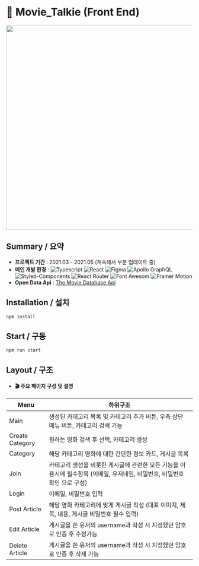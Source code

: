 # :popcorn: Movie_Talkie (Front End)
<img src="https://user-images.githubusercontent.com/85853145/167337553-c0368c5b-be0c-460c-805a-78c172f58b5b.png" width="1000" height="550">

## Summary / 요약
- __프로젝트 기간__ : 2021.03 - 2021.05 (계속해서 부분 업데이트 중)
- __메인 개발 환경__ : ![Typescript](https://img.shields.io/badge/-TypeScript-3178C6?style=flat-square&logo=TypeScript&logoColor=white) ![React](https://img.shields.io/badge/-React-61DAFB?style=flat-square&logo=React&logoColor=white) ![Figma](https://img.shields.io/badge/-Figma-F24E1E?style=flat-square&logo=Figma&logoColor=white) ![Apollo GraphQL](https://img.shields.io/badge/-Apollo%20GraphQL-311C87?style=flat-square&logo=Apollo%20GraphQL&logoColor=white) ![Styled-Components](https://img.shields.io/badge/-styled%20components-DB7093?style=flat-square&logo=styled%20components&logoColor=white) ![React Router](https://img.shields.io/badge/-React%20Router-CA4245?style=flat-square&logo=React%20Router&logoColor=white) ![Font Awesom](https://img.shields.io/badge/-Font%20Awesome-528DD7?style=flat-square&logo=Font%20Awesome&logoColor=white) ![Framer Motion](https://img.shields.io/badge/-Framer-0055FF?style=flat-square&logo=Framer&logoColor=white)
- **Open Data Api** : [The Movie Database Api](https://developers.themoviedb.org/3/getting-started/introduction)

## Installation / 설치
    npm install

    
## Start / 구동
    npm run start

## Layout / 구조
- #### 🎬 주요 페이지 구성 및 설명

| Menu | 하위구조 |
| ------ | ------ |
| Main | 생성된 카테고리 목록 및 카테고리 추가 버튼, 우측 상단 메뉴 버튼, 카테고리 검색 기능 |
| Create Category | 원하는 영화 검색 후 선택, 카테고리 생성 |
| Category | 해당 카테고리 영화에 대한 간단한 정보 카드, 게시글 목록 |
| Join | 카테고리 생성을 비롯한 게시글에 관련한 모든 기능을 이용시에 필수항목 (이메일, 유저네임, 비밀번호, 비밀번호 확인 으로 구성) |
| Login | 이메일, 비밀번호 입력  |
| Post Article | 해당 영화 카테고리에 맞게 게시글 작성 (대표 이미지, 제목, 내용, 게시글 비밀번호 필수 입력) |
| Edit Article | 게시글을 쓴 유저의 username과 작성 시 지정했던 암호로 인증 후 수정가능 |
| Delete Article | 게시글을 쓴 유저의 username과 작성 시 지정했던 암호로 인증 후 삭제 가능 |
